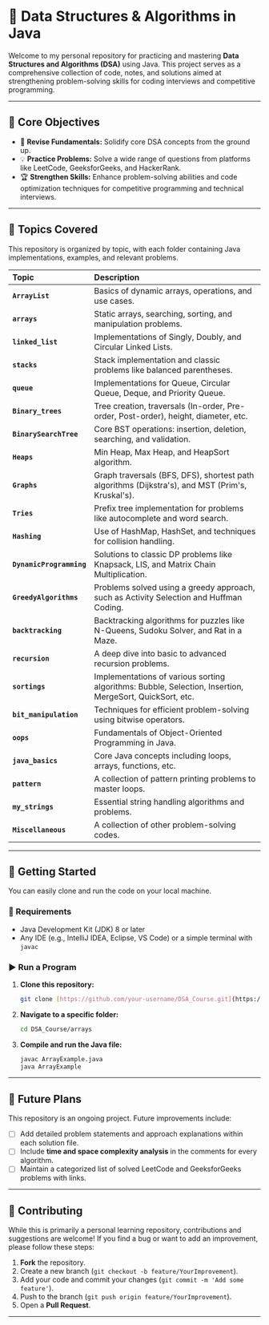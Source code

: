 # 📘 Data Structures & Algorithms in Java



Welcome to my personal repository for practicing and mastering **Data Structures and Algorithms (DSA)** using Java. This project serves as a comprehensive collection of code, notes, and solutions aimed at strengthening problem-solving skills for coding interviews and competitive programming.

---

## 🎯 Core Objectives

* 📖 **Revise Fundamentals:** Solidify core DSA concepts from the ground up.
* 💡 **Practice Problems:** Solve a wide range of questions from platforms like LeetCode, GeeksforGeeks, and HackerRank.
* 🏆 **Strengthen Skills:** Enhance problem-solving abilities and code optimization techniques for competitive programming and technical interviews.

---

## 📂 Topics Covered

This repository is organized by topic, with each folder containing Java implementations, examples, and relevant problems.

| Topic | Description |
| :--- | :--- |
| **`ArrayList`** | Basics of dynamic arrays, operations, and use cases. |
| **`arrays`** | Static arrays, searching, sorting, and manipulation problems. |
| **`linked_list`** | Implementations of Singly, Doubly, and Circular Linked Lists. |
| **`stacks`** | Stack implementation and classic problems like balanced parentheses. |
| **`queue`** | Implementations for Queue, Circular Queue, Deque, and Priority Queue. |
| **`Binary_trees`** | Tree creation, traversals (In-order, Pre-order, Post-order), height, diameter, etc. |
| **`BinarySearchTree`** | Core BST operations: insertion, deletion, searching, and validation. |
| **`Heaps`** | Min Heap, Max Heap, and HeapSort algorithm. |
| **`Graphs`** | Graph traversals (BFS, DFS), shortest path algorithms (Dijkstra's), and MST (Prim's, Kruskal's). |
| **`Tries`** | Prefix tree implementation for problems like autocomplete and word search. |
| **`Hashing`** | Use of HashMap, HashSet, and techniques for collision handling. |
| **`DynamicProgramming`** | Solutions to classic DP problems like Knapsack, LIS, and Matrix Chain Multiplication. |
| **`GreedyAlgorithms`** | Problems solved using a greedy approach, such as Activity Selection and Huffman Coding. |
| **`backtracking`** | Backtracking algorithms for puzzles like N-Queens, Sudoku Solver, and Rat in a Maze. |
| **`recursion`** | A deep dive into basic to advanced recursion problems. |
| **`sortings`** | Implementations of various sorting algorithms: Bubble, Selection, Insertion, MergeSort, QuickSort, etc. |
| **`bit_manipulation`** | Techniques for efficient problem-solving using bitwise operators. |
| **`oops`** | Fundamentals of Object-Oriented Programming in Java. |
| **`java_basics`** | Core Java concepts including loops, arrays, functions, etc. |
| **`pattern`** | A collection of pattern printing problems to master loops. |
| **`my_strings`** | Essential string handling algorithms and problems. |
| **`Miscellaneous`** | A collection of other problem-solving codes. |
---

## 🚀 Getting Started

You can easily clone and run the code on your local machine.

### 🔧 Requirements

* Java Development Kit (JDK) 8 or later
* Any IDE (e.g., IntelliJ IDEA, Eclipse, VS Code) or a simple terminal with `javac`

### ▶️ Run a Program

1.  **Clone this repository:**
    ```sh
    git clone [https://github.com/your-username/DSA_Course.git](https://github.com/your-username/DSA_Course.git)
    ```

2.  **Navigate to a specific folder:**
    ```sh
    cd DSA_Course/arrays
    ```

3.  **Compile and run the Java file:**
    ```sh
    javac ArrayExample.java
    java ArrayExample
    ```

---

## 📌 Future Plans

This repository is an ongoing project. Future improvements include:
* [ ] Add detailed problem statements and approach explanations within each solution file.
* [ ] Include **time and space complexity analysis** in the comments for every algorithm.
* [ ] Maintain a categorized list of solved LeetCode and GeeksforGeeks problems with links.

---

## 🤝 Contributing

While this is primarily a personal learning repository, contributions and suggestions are welcome! If you find a bug or want to add an improvement, please follow these steps:

1.  **Fork** the repository.
2.  Create a new branch (`git checkout -b feature/YourImprovement`).
3.  Add your code and commit your changes (`git commit -m 'Add some feature'`).
4.  Push to the branch (`git push origin feature/YourImprovement`).
5.  Open a **Pull Request**.

---

